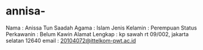 # annisa-
Nama : Anissa Tun Saadah  Agama : Islam  Jenis Kelamin : Perempuan  Status Perkawanin : Belum Kawin  Alamat Lengkap : kp sawah rt 09/002, jakarta  selatan 12640  email : 20104072@ittelkom-pwt.ac.id 
